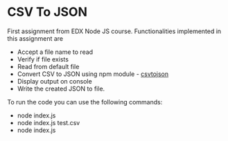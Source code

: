 # CSV To JSON

First assignment from EDX Node JS course.
Functionalities implemented in this assignment are
  - Accept a file name to read
  - Verify if file exists
  - Read from default file
  - Convert CSV to JSON using npm module - [csvtojson][module]
  - Display output on console
  - Write the created JSON to file.


To run the code you can use the following commands:
  - node index.js
  - node index.js test.csv
  - node index.js <your-file-name>

   [module]: <https://www.npmjs.com/package/csvtojson>
   